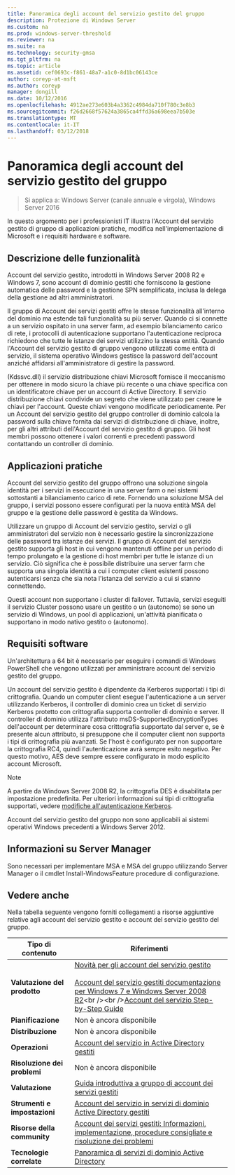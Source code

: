```yaml
---
title: Panoramica degli account del servizio gestito del gruppo
description: Protezione di Windows Server
ms.custom: na
ms.prod: windows-server-threshold
ms.reviewer: na
ms.suite: na
ms.technology: security-gmsa
ms.tgt_pltfrm: na
ms.topic: article
ms.assetid: cef0693c-f861-48a7-a1c0-8d1bc06143ce
author: coreyp-at-msft
ms.author: coreyp
manager: dongill
ms.date: 10/12/2016
ms.openlocfilehash: 4912ae273e603b4a3362c4984da710f780c3e8b3
ms.sourcegitcommit: f26d2668f57624a3865ca4ffd36a698eea7b503e
ms.translationtype: MT
ms.contentlocale: it-IT
ms.lasthandoff: 03/12/2018
---
```

# <a name="group-managed-service-accounts-overview"></a>Panoramica degli account del servizio gestito del gruppo

>Si applica a: Windows Server (canale annuale e virgola), Windows Server 2016

In questo argomento per i professionisti IT illustra l'Account del servizio gestito di gruppo di applicazioni pratiche, modifica nell'implementazione di Microsoft e i requisiti hardware e software.


## <a name="BKMK_OVER"></a>Descrizione delle funzionalità
Account del servizio gestito, introdotti in Windows Server 2008 R2 e Windows 7, sono account di dominio gestiti che forniscono la gestione automatica delle password e la gestione SPN semplificata, inclusa la delega della gestione ad altri amministratori.

Il gruppo di Account dei servizi gestiti offre le stesse funzionalità all'interno del dominio ma estende tali funzionalità su più server. Quando ci si connette a un servizio ospitato in una server farm, ad esempio bilanciamento carico di rete, i protocolli di autenticazione supportano l'autenticazione reciproca richiedono che tutte le istanze dei servizi utilizzino la stessa entità. Quando l'Account del servizio gestito di gruppo vengono utilizzati come entità di servizio, il sistema operativo Windows gestisce la password dell'account anziché affidarsi all'amministratore di gestire la password.

\(Kdssvc.dll\) il servizio distribuzione chiavi Microsoft fornisce il meccanismo per ottenere in modo sicuro la chiave più recente o una chiave specifica con un identificatore chiave per un account di Active Directory. Il servizio distribuzione chiavi condivide un segreto che viene utilizzato per creare le chiavi per l'account. Queste chiavi vengono modificate periodicamente. Per un Account del servizio gestito del gruppo controller di dominio calcola la password sulla chiave fornita dai servizi di distribuzione di chiave, inoltre, per gli altri attributi dell'Account del servizio gestito di gruppo.  Gli host membri possono ottenere i valori correnti e precedenti password contattando un controller di dominio.

## <a name="BKMK_APP"></a>Applicazioni pratiche
Account del servizio gestito del gruppo offrono una soluzione singola identità per i servizi in esecuzione in una server farm o nei sistemi sottostanti a bilanciamento carico di rete. Fornendo una soluzione MSA del gruppo, i servizi possono essere configurati per la nuova entità MSA del gruppo e la gestione delle password è gestita da Windows.

Utilizzare un gruppo di Account del servizio gestito, servizi o gli amministratori del servizio non è necessario gestire la sincronizzazione delle password tra istanze dei servizi. Il gruppo di Account del servizio gestito supporta gli host in cui vengono mantenuti offline per un periodo di tempo prolungato e la gestione di host membri per tutte le istanze di un servizio. Ciò significa che è possibile distribuire una server farm che supporta una singola identità a cui i computer client esistenti possono autenticarsi senza che sia nota l'istanza del servizio a cui si stanno connettendo.

Questi account non supportano i cluster di failover. Tuttavia, servizi eseguiti il servizio Cluster possono usare un gestito o un (autonomo) se sono un servizio di Windows, un pool di applicazioni, un'attività pianificata o supportano in modo nativo gestito o (autonomo).

## <a name="BKMK_SOFT"></a>Requisiti software

Un'architettura a 64 bit è necessario per eseguire i comandi di Windows PowerShell che vengono utilizzati per amministrare account del servizio gestito del gruppo.

Un account del servizio gestito è dipendente da Kerberos supportati i tipi di crittografia. Quando un computer client esegue l'autenticazione a un server utilizzando Kerberos, il controller di dominio crea un ticket di servizio Kerberos protetto con crittografia supporta controller di dominio e server. Il controller di dominio utilizza l'attributo msDS\-SupportedEncryptionTypes dell'account per determinare cosa crittografia supportato dal server e, se è presente alcun attributo, si presuppone che il computer client non supporta i tipi di crittografia più avanzati. Se l'host è configurato per non supportare la crittografia RC4, quindi l'autenticazione avrà sempre esito negativo. Per questo motivo, AES deve sempre essere configurato in modo esplicito account Microsoft.

> [!NOTE]
> A partire da Windows Server 2008 R2, la crittografia DES è disabilitata per impostazione predefinita. Per ulteriori informazioni sui tipi di crittografia supportati, vedere [modifiche all'autenticazione Kerberos](https://technet.microsoft.com/library/dd560670(WS.10).aspx).

Account del servizio gestito del gruppo non sono applicabili ai sistemi operativi Windows precedenti a Windows Server 2012.

## <a name="server-manager-information"></a>Informazioni su Server Manager
Sono necessari per implementare MSA e MSA del gruppo utilizzando Server Manager o il cmdlet Install\-WindowsFeature procedure di configurazione.

## <a name="BKMK_LINKS"></a>Vedere anche
Nella tabella seguente vengono forniti collegamenti a risorse aggiuntive relative agli account del servizio gestito e account del servizio gestito del gruppo.

|Tipo di contenuto|Riferimenti|
|--------|-------|
|**Valutazione del prodotto**|[Novità per gli account del servizio gestito](what-s-new-for-managed-service-accounts.md)<br /><br />[Account del servizio gestiti documentazione per Windows 7 e Windows Server 2008 R2](https://technet.microsoft.com/library/ff641731(v=ws.10).aspx)<br /><br />[Account del servizio Step\-by-Step Guide](https://technet.microsoft.com/library/dd548356(v=ws.10).aspx)|
|**Pianificazione**|Non è ancora disponibile|
|**Distribuzione**|Non è ancora disponibile|
|**Operazioni**|[Account del servizio in Active Directory gestiti](https://technet.microsoft.com/library/dd378925(v=ws.10).aspx)|
|**Risoluzione dei problemi**|Non è ancora disponibile|
|**Valutazione**|[Guida introduttiva a gruppo di account dei servizi gestiti](getting-started-with-group-managed-service-accounts.md)|
|**Strumenti e impostazioni**|[Account del servizio in servizi di dominio Active Directory gestiti](https://technet.microsoft.com/library/dd378925(v=WS.10).aspx)|
|**Risorse della community**|[Account dei servizi gestiti: Informazioni, implementazione, procedure consigliate e risoluzione dei problemi](http://blogs.technet.com/b/askds/archive/2009/09/10/managed-service-accounts-understanding-implementing-best-practices-and-troubleshooting.aspx)|
|**Tecnologie correlate**|[Panoramica di servizi di dominio Active Directory](active-directory-domain-services-overview.md)|


